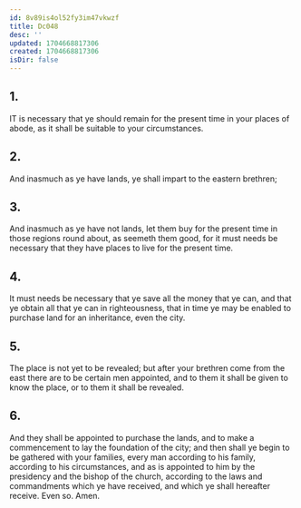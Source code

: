 ```yaml
---
id: 8v89is4ol52fy3im47vkwzf
title: Dc048
desc: ''
updated: 1704668817306
created: 1704668817306
isDir: false
---
```

## 1.
IT is necessary that ye should remain for the present time in your places of abode, as it shall be suitable to your circumstances.
## 2.
And inasmuch as ye have lands, ye shall impart to the eastern brethren;
## 3.
And inasmuch as ye have not lands, let them buy for the present time in those regions round about, as seemeth them good, for it must needs be necessary that they have places to live for the present time.
## 4.
It must needs be necessary that ye save all the money that ye can, and that ye obtain all that ye can in righteousness, that in time ye may be enabled to purchase land for an inheritance, even the city.
## 5.
The place is not yet to be revealed; but after your brethren come from the east there are to be certain men appointed, and to them it shall be given to know the place, or to them it shall be revealed.
## 6.
And they shall be appointed to purchase the lands, and to make a commencement to lay the foundation of the city; and then shall ye begin to be gathered with your families, every man according to his family, according to his circumstances, and as is appointed to him by the presidency and the bishop of the church, according to the laws and commandments which ye have received, and which ye shall hereafter receive. Even so. Amen.
